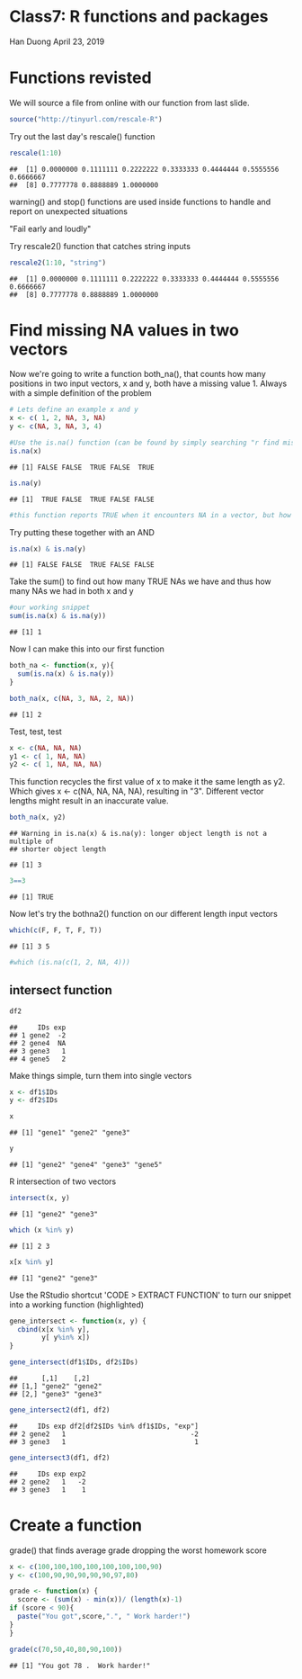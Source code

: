 Class7: R functions and packages
================
Han Duong
April 23, 2019

Functions revisted
==================

We will source a file from online with our function from last slide.

``` r
source("http://tinyurl.com/rescale-R")
```

Try out the last day's rescale() function

``` r
rescale(1:10)
```

    ##  [1] 0.0000000 0.1111111 0.2222222 0.3333333 0.4444444 0.5555556 0.6666667
    ##  [8] 0.7777778 0.8888889 1.0000000

warning() and stop() functions are used inside functions to handle and report on unexpected situations

"Fail early and loudly"

Try rescale2() function that catches string inputs

``` r
rescale2(1:10, "string")
```

    ##  [1] 0.0000000 0.1111111 0.2222222 0.3333333 0.4444444 0.5555556 0.6666667
    ##  [8] 0.7777778 0.8888889 1.0000000

Find missing NA values in two vectors
=====================================

Now we're going to write a function both\_na(), that counts how many positions in two input vectors, x and y, both have a missing value 1. Always with a simple definition of the problem

``` r
# Lets define an example x and y
x <- c( 1, 2, NA, 3, NA)
y <- c(NA, 3, NA, 3, 4)

#Use the is.na() function (can be found by simply searching "r find missing values in a vector")
is.na(x)
```

    ## [1] FALSE FALSE  TRUE FALSE  TRUE

``` r
is.na(y)
```

    ## [1]  TRUE FALSE  TRUE FALSE FALSE

``` r
#this function reports TRUE when it encounters NA in a vector, but how do you get it to report only NA present in both vectors
```

Try putting these together with an AND

``` r
is.na(x) & is.na(y)
```

    ## [1] FALSE FALSE  TRUE FALSE FALSE

Take the sum() to find out how many TRUE NAs we have and thus how many NAs we had in both x and y

``` r
#our working snippet
sum(is.na(x) & is.na(y))
```

    ## [1] 1

Now I can make this into our first function

``` r
both_na <- function(x, y){
  sum(is.na(x) & is.na(y))
}
```

``` r
both_na(x, c(NA, 3, NA, 2, NA))
```

    ## [1] 2

Test, test, test

``` r
x <- c(NA, NA, NA)
y1 <- c( 1, NA, NA)
y2 <- c( 1, NA, NA, NA)
```

This function recycles the first value of x to make it the same length as y2. Which gives x &lt;- c(NA, NA, NA, NA), resulting in "3". Different vector lengths might result in an inaccurate value.

``` r
both_na(x, y2)
```

    ## Warning in is.na(x) & is.na(y): longer object length is not a multiple of
    ## shorter object length

    ## [1] 3

``` r
3==3
```

    ## [1] TRUE

Now let's try the bothna2() function on our different length input vectors

``` r
which(c(F, F, T, F, T))
```

    ## [1] 3 5

``` r
#which (is.na(c(1, 2, NA, 4)))
```

intersect function
------------------

``` r
df2
```

    ##     IDs exp
    ## 1 gene2  -2
    ## 2 gene4  NA
    ## 3 gene3   1
    ## 4 gene5   2

Make things simple, turn them into single vectors

``` r
x <- df1$IDs
y <- df2$IDs

x
```

    ## [1] "gene1" "gene2" "gene3"

``` r
y
```

    ## [1] "gene2" "gene4" "gene3" "gene5"

R intersection of two vectors

``` r
intersect(x, y)
```

    ## [1] "gene2" "gene3"

``` r
which (x %in% y)
```

    ## [1] 2 3

``` r
x[x %in% y]
```

    ## [1] "gene2" "gene3"

Use the RStudio shortcut 'CODE &gt; EXTRACT FUNCTION' to turn our snippet into a working function (highlighted)

``` r
gene_intersect <- function(x, y) {
  cbind(x[x %in% y],
        y[ y%in% x])
}
```

``` r
gene_intersect(df1$IDs, df2$IDs)
```

    ##      [,1]    [,2]   
    ## [1,] "gene2" "gene2"
    ## [2,] "gene3" "gene3"

``` r
gene_intersect2(df1, df2)
```

    ##     IDs exp df2[df2$IDs %in% df1$IDs, "exp"]
    ## 2 gene2   1                               -2
    ## 3 gene3   1                                1

``` r
gene_intersect3(df1, df2)
```

    ##     IDs exp exp2
    ## 2 gene2   1   -2
    ## 3 gene3   1    1

Create a function
=================

grade() that finds average grade dropping the worst homework score

``` r
x <- c(100,100,100,100,100,100,100,90)
y <- c(100,90,90,90,90,90,97,80)

grade <- function(x) {
  score <- (sum(x) - min(x))/ (length(x)-1)
if (score < 90){
  paste("You got",score,".", " Work harder!")
}
}
```

``` r
grade(c(70,50,40,80,90,100))
```

    ## [1] "You got 78 .  Work harder!"
